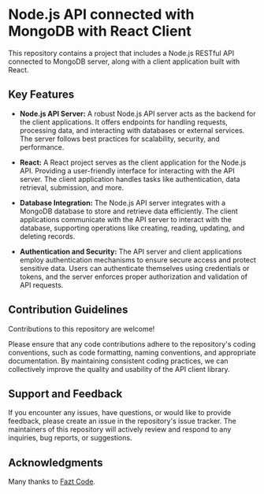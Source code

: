 # Node.js API connected with MongoDB with React Client

This repository contains a project that includes a Node.js RESTful API connected to MongoDB server, along with a client application built with React.

## Key Features

- **Node.js API Server:** A robust Node.js API server acts as the backend for the client applications. It offers endpoints for handling requests, processing data, and interacting with databases or external services. The server follows best practices for scalability, security, and performance.

- **React:** A React project serves as the client application for the Node.js API. Providing a user-friendly interface for interacting with the API server. The client application handles tasks like authentication, data retrieval, submission, and more.

- **Database Integration:** The Node.js API server integrates with a MongoDB database to store and retrieve data efficiently. The client applications communicate with the API server to interact with the database, supporting operations like creating, reading, updating, and deleting records.

- **Authentication and Security:** The API server and client applications employ authentication mechanisms to ensure secure access and protect sensitive data. Users can authenticate themselves using credentials or tokens, and the server enforces proper authorization and validation of API requests.

## Contribution Guidelines

Contributions to this repository are welcome!

Please ensure that any code contributions adhere to the repository's coding conventions, such as code formatting, naming conventions, and appropriate documentation. By maintaining consistent coding practices, we can collectively improve the quality and usability of the API client library.

## Support and Feedback

If you encounter any issues, have questions, or would like to provide feedback, please create an issue in the repository's issue tracker. The maintainers of this repository will actively review and respond to any inquiries, bug reports, or suggestions.

## Acknowledgments

Many thanks to [Fazt Code](https://www.faztweb.com/).
